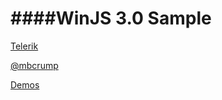 ####WinJS 3.0 Sample
================

[Telerik](http://www.telerik.com)

[@mbcrump](http://twitter.com/mbcrump)


[Demos](https://rawgit.com/mbcrump/WinJS30App/master/index.html)